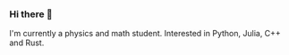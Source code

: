 ### Hi there 👋

I'm currently a physics and math student. Interested in Python, Julia, C++ and Rust.
